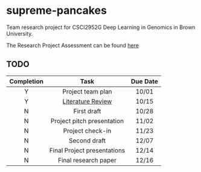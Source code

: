 # supreme-pancakes
Team research project for CSCI2952G Deep Learning in Genomics in Brown University.

The Research Project Assessment can be found [here](https://docs.google.com/document/d/1e6TNuJMCkX_YlIjgTuEHGVhf9mUIB_UNRDja9nVnY1c/edit)

## TODO

| Completion 	|             Task            	| Due Date 	|
|:----------:	|:---------------------------:	|:--------:	|
|      Y     	|      Project team plan      	|   10/01  	|
|      Y     	|      [Literature Review](./literature_review/main.pdf)      	|   10/15  	|
|      N     	|         First draft         	|   10/28  	|
|      N     	|  Project pitch presentation 	|   11/02  	|
|      N     	|       Project check-in      	|   11/23  	|
|      N     	|         Second draft        	|   12/07  	|
|      N     	| Final Project presentations 	|   12/14  	|
|      N     	|     Final research paper    	|   12/16  	|
